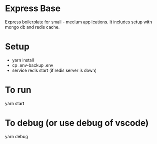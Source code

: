 # Express Base
Express boilerplate for small - medium applications. It includes setup with mongo db and redis cache.

# Setup
- yarn install
- cp .env-backup .env
- service redis start (if redis server is down)

# To run 
yarn start

# To debug (or use debug of vscode)
yarn debug